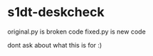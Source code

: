 # s1dt-deskcheck

original.py is broken code
fixed.py is new code

dont ask about what this is for :)